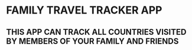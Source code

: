 # FAMILY TRAVEL TRACKER APP

## THIS APP CAN TRACK ALL COUNTRIES VISITED BY MEMBERS OF YOUR FAMILY AND FRIENDS